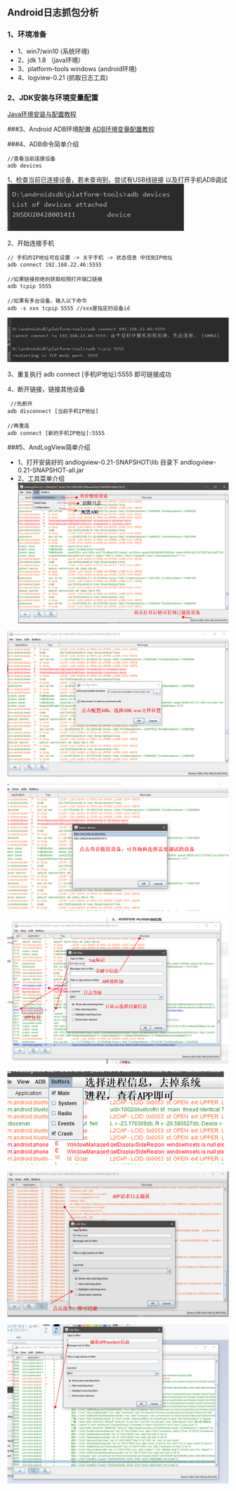 ## Android日志抓包分析
### 1、环境准备
- 1、win7/win10  (系统环境)
- 2、jdk 1.8 （java环境）
- 3、platform-tools windows (android环境)
- 4、logview-0.21 (抓取日志工具)

### 2、JDK安装与环境变量配置
[Java环境安装与配置教程](https://jingyan.baidu.com/article/6dad5075d1dc40a123e36ea3.html "Java环境安装与配置教程")

###3、Android ADB环境配置
[ADB环境变量配置教程](https://jingyan.baidu.com/article/2f9b480de62ab741cb6cc225.html "ADB环境变量配置教程")

###4、ADB命令简单介绍
```shell
//查看当前连接设备
adb devices
```
1、检查当前已连接设备，若未查询到，尝试有USB线链接 以及打开手机ADB调试
![](https://github.com/HelloJokerWord/Android-Log/blob/main/check_devices.png)

2、开始连接手机
```shell
// 手机的IP地址可在设置 -> 关于手机 -> 状态信息 中找到IP地址
adb connect 192.168.22.46:5555

//如果链接拒绝则获取权限打开端口链接
adb tcpip 5555

//如果有多台设备，输入以下命令
adb -s xxx tcpip 5555 //xxx是指定的设备id
```
![](https://github.com/HelloJokerWord/Android-Log/blob/main/support_devices.png)

3、重复执行 adb connect [手机IP地址]:5555  即可链接成功

4、断开链接，链接其他设备
```shell
 //先断开
adb disconnect [当前手机IP地址]

//再重连
adb connect [新的手机IP地址]:5555

```

###5、AndLogView简单介绍
- 1、打开安装好的 andlogview-0.21-SNAPSHOT\lib 目录下 andlogview-0.21-SNAPSHOT-all.jar
- 2、工具菜单介绍
![](https://github.com/HelloJokerWord/Android-Log/blob/main/log_menu_adb.png)

![](https://github.com/HelloJokerWord/Android-Log/blob/main/log_menu_select_adb.png)

![](https://github.com/HelloJokerWord/Android-Log/blob/main/log_menu_select_device.png)

![](https://github.com/HelloJokerWord/Android-Log/blob/main/log_menu_filter_config.png)

![](https://github.com/HelloJokerWord/Android-Log/blob/main/log_menu_select_process.png)

![](https://github.com/HelloJokerWord/Android-Log/blob/main/log_http_catch.png)

![](https://github.com/HelloJokerWord/Android-Log/blob/main/log_socket_catch.png)


